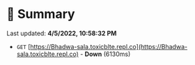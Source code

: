 # 📖 Summary
Last updated: **4/5/2022, 10:58:32 PM**

- `GET` [https://Bhadwa-sala.toxicblte.repl.co](https://Bhadwa-sala.toxicblte.repl.co) - **Down** (6130ms)
